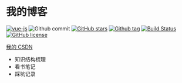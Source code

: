 
# 我的博客
[![vue-js](https://img.shields.io/badge/vue.js-2.x-brightgreen.svg?maxAge=604800)](https://vuejs.org/)
![Github commit](https://img.shields.io/github/last-commit/gongxb21/blog.svg)
[![GitHub stars](https://img.shields.io/github/stars/gongxb21/blog.svg)](https://github.com/gongxb21/blog/stargazers)
[![Github tag](https://img.shields.io/github/tag/gongxb21/blog.svg?maxAge=1800)](https://github.com/gongxb21/blog/)
[![Build Status](https://travis-ci.org/gongxb21/blog.svg?branch=master)](https://travis-ci.org/gongxb21/blog)
[![GitHub license](https://img.shields.io/github/license/gongxb21/blog.svg)](https://github.com/gongxb21/blog/blob/master/LICENSE)

[我的 CSDN](https://blog.csdn.net/gxb2260)

- 知识结构梳理
- 看书笔记
- 踩坑记录
